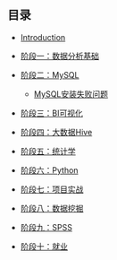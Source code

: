 ## 目录

- [Introduction](README.md)

- [阶段一：数据分析基础]()
- [阶段二：MySQL]()
  - [MySQL安装失败问题](MySQL安装失败问题.md)
- [阶段三：BI可视化]()
- [阶段四：大数据Hive]()
- [阶段五：统计学]()
- [阶段六：Python]()
- [阶段七：项目实战]()
- [阶段八：数据挖掘]()
- [阶段九：SPSS]()
- [阶段十：就业]()